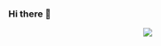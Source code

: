 ### Hi there 👋
<p align="center">
  <img src="[https://capsule-render.vercel.app/api?text=Hey Everyone!🕹️&animation=fadeIn&type=waving&color=gradient&height=100](https://media.giphy.com/media/Ws6T5PN7wHv3cY8xy8/giphy.gif)"/>
</p>
<!--
**Lovaniainaricky/Lovaniainaricky** is a ✨ _special_ ✨ repository because its `README.md` (this file) appears on your GitHub profile.

Here are some ideas to get you started:

- 🔭 I’m currently working on php
- 🌱 I’m currently learning symfony Framework
- 👯 I’m looking to collaborate on symfony Framework
- 🤔 I’m looking for help with ...
- 💬 Ask me about All
- 📫 How to reach me: rickylovaniainarajhonson@gmail.com
- 😄 Pronouns: ...
- ⚡ Fun fact: 
-->
